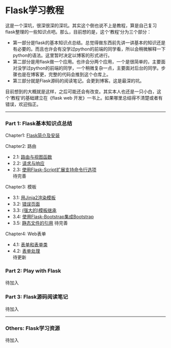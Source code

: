 # Flask学习教程

这是一个深坑，很深很深的深坑。其实这个倒也说不上是教程，算是自己复习flask整理的一些知识点吧。那么，目前想的是，这个‘教程’分为三个部分：

* 第一部分是flask的基本知识点总结。总觉得做东西前先讲一讲基本的知识还是有必要的。而且也许会有没学过python的前端的同学看，所以会稍微解释一下python的语法。这里暂时决定以博客的形式进行。
* 第二部分是用flask做一个应用。也许会分两个应用，一个是很简单的，主要面对没学过python的前端的同学，一个稍微复杂一点，主要面对后台的同学。步骤也是在博客更，完整的代码会推到这个仓库上。
* 第三部分就是Flask源码的阅读笔记。会更到博客。这是最深的坑。


目前想到的大概就是这样，之后可能还会有改变。其实本人也还是一只小白，这个‘教程’的基础建立在《flask web 开发》一书上。如果哪里总结得不清楚或者有错误，欢迎指正。

***

### Part 1: Flask基本知识点总结


Chapter1: [Flask简介及安装](http://roseou.github.io/2016/05/08/setup/)   

Chapter2: 路由
* 2.1: [路由与视图函数](http://roseou.github.io/2016/05/08/route/)  
* 2.2: [请求与响应](http://roseou.github.io/2016/05/13/context/)  
* 2.3: [使用Flask-Script扩展支持命令行选项](http://roseou.github.io/2016/05/15/script/)  
待完善

Chapter3: 模板  
* 3.1: [用Jinja2渲染模板](http://roseou.github.io/2016/05/10/templates/)  
* 3.2: [错误页面](http://roseou.github.io/2016/05/11/wrongpage/)   
* 3.3: [(强大的)模板继承](http://roseou.github.io/2016/05/17/base/)  
* 3.4: [使用Flask-Bootstrap集成Bootstrap](http://roseou.github.io/2016/05/17/bootstrap/) 
* 3.5: [静态文件的引用](http://roseou.github.io/2016/05/21/static/) 
待完善 

Chapter4: Web表单
* 4.1: [表单和表单类](http://roseou.github.io/2016/06/20/form/)  
* 4.2: [表单处理](http://roseou.github.io/2016/07/07/formhtml/)  
待更新 

### Part 2: Play with Flask

待加入  

### Part 3: Flask源码阅读笔记

待加入

***
### Others: Flask学习资源

待加入
